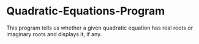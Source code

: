 # Quadratic-Equations-Program

This program tells us whether a given quadratic equation has real roots or imaginary roots and displays it, if any.
